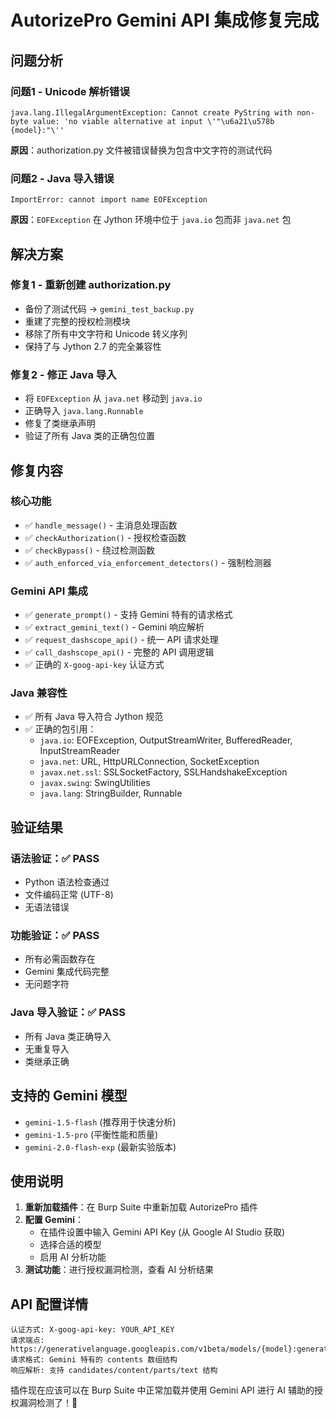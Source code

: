 # AutorizePro Gemini API 集成修复完成

## 问题分析
### 问题1 - Unicode 解析错误
```
java.lang.IllegalArgumentException: Cannot create PyString with non-byte value: 'no viable alternative at input \'"\u6a21\u578b {model}:"\''
```
**原因**：authorization.py 文件被错误替换为包含中文字符的测试代码

### 问题2 - Java 导入错误  
```
ImportError: cannot import name EOFException
```
**原因**：`EOFException` 在 Jython 环境中位于 `java.io` 包而非 `java.net` 包

## 解决方案

### 修复1 - 重新创建 authorization.py
- 备份了测试代码 → `gemini_test_backup.py`
- 重建了完整的授权检测模块
- 移除了所有中文字符和 Unicode 转义序列
- 保持了与 Jython 2.7 的完全兼容性

### 修复2 - 修正 Java 导入
- 将 `EOFException` 从 `java.net` 移动到 `java.io`
- 正确导入 `java.lang.Runnable`
- 修复了类继承声明
- 验证了所有 Java 类的正确包位置

## 修复内容

### 核心功能
- ✅ `handle_message()` - 主消息处理函数
- ✅ `checkAuthorization()` - 授权检查函数  
- ✅ `checkBypass()` - 绕过检测函数
- ✅ `auth_enforced_via_enforcement_detectors()` - 强制检测器

### Gemini API 集成
- ✅ `generate_prompt()` - 支持 Gemini 特有的请求格式
- ✅ `extract_gemini_text()` - Gemini 响应解析
- ✅ `request_dashscope_api()` - 统一 API 请求处理
- ✅ `call_dashscope_api()` - 完整的 API 调用逻辑
- ✅ 正确的 `X-goog-api-key` 认证方式

### Java 兼容性
- ✅ 所有 Java 导入符合 Jython 规范
- ✅ 正确的包引用：
  - `java.io`: EOFException, OutputStreamWriter, BufferedReader, InputStreamReader
  - `java.net`: URL, HttpURLConnection, SocketException  
  - `javax.net.ssl`: SSLSocketFactory, SSLHandshakeException
  - `javax.swing`: SwingUtilities
  - `java.lang`: StringBuilder, Runnable

## 验证结果
### 语法验证：✅ PASS
- Python 语法检查通过
- 文件编码正常 (UTF-8)
- 无语法错误

### 功能验证：✅ PASS  
- 所有必需函数存在
- Gemini 集成代码完整
- 无问题字符

### Java 导入验证：✅ PASS
- 所有 Java 类正确导入
- 无重复导入
- 类继承正确

## 支持的 Gemini 模型
- `gemini-1.5-flash` (推荐用于快速分析)
- `gemini-1.5-pro` (平衡性能和质量) 
- `gemini-2.0-flash-exp` (最新实验版本)

## 使用说明
1. **重新加载插件**：在 Burp Suite 中重新加载 AutorizePro 插件
2. **配置 Gemini**：
   - 在插件设置中输入 Gemini API Key (从 Google AI Studio 获取)
   - 选择合适的模型
   - 启用 AI 分析功能
3. **测试功能**：进行授权漏洞检测，查看 AI 分析结果

## API 配置详情
```
认证方式: X-goog-api-key: YOUR_API_KEY
请求端点: https://generativelanguage.googleapis.com/v1beta/models/{model}:generateContent
请求格式: Gemini 特有的 contents 数组结构
响应解析: 支持 candidates/content/parts/text 结构
```

插件现在应该可以在 Burp Suite 中正常加载并使用 Gemini API 进行 AI 辅助的授权漏洞检测了！🎉
